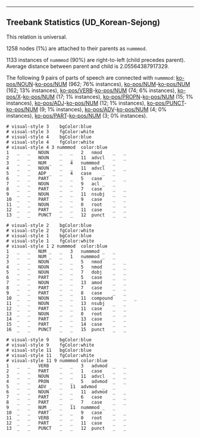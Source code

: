 

--------------------------------------------------------------------------------

## Treebank Statistics (UD_Korean-Sejong)

This relation is universal.

1258 nodes (1%) are attached to their parents as `nummmod`.

1133 instances of `nummmod` (90%) are right-to-left (child precedes parent).
Average distance between parent and child is 2.05564387917329.

The following 9 pairs of parts of speech are connected with `nummmod`: [ko-pos/NOUN]()-[ko-pos/NUM]() (962; 76% instances), [ko-pos/NUM]()-[ko-pos/NUM]() (162; 13% instances), [ko-pos/VERB]()-[ko-pos/NUM]() (74; 6% instances), [ko-pos/X]()-[ko-pos/NUM]() (17; 1% instances), [ko-pos/PROPN]()-[ko-pos/NUM]() (15; 1% instances), [ko-pos/ADJ]()-[ko-pos/NUM]() (12; 1% instances), [ko-pos/PUNCT]()-[ko-pos/NUM]() (9; 1% instances), [ko-pos/ADV]()-[ko-pos/NUM]() (4; 0% instances), [ko-pos/PART]()-[ko-pos/NUM]() (3; 0% instances).


~~~ conllu
# visual-style 3	bgColor:blue
# visual-style 3	fgColor:white
# visual-style 4	bgColor:blue
# visual-style 4	fgColor:white
# visual-style 4 3 nummmod	color:blue
1	_	_	NOUN	_	_	2	nmod	_	_
2	_	_	NOUN	_	_	11	advcl	_	_
3	_	_	NUM	_	_	4	nummmod	_	_
4	_	_	NOUN	_	_	11	advcl	_	_
5	_	_	ADP	_	_	4	case	_	_
6	_	_	PART	_	_	5	case	_	_
7	_	_	NOUN	_	_	9	acl	_	_
8	_	_	PART	_	_	7	case	_	_
9	_	_	NOUN	_	_	11	nsubj	_	_
10	_	_	PART	_	_	9	case	_	_
11	_	_	NOUN	_	_	0	root	_	_
12	_	_	PART	_	_	11	case	_	_
13	_	_	PUNCT	_	_	12	punct	_	_

~~~


~~~ conllu
# visual-style 2	bgColor:blue
# visual-style 2	fgColor:white
# visual-style 1	bgColor:blue
# visual-style 1	fgColor:white
# visual-style 1 2 nummmod	color:blue
1	_	_	NUM	_	_	3	nummmod	_	_
2	_	_	NUM	_	_	1	nummmod	_	_
3	_	_	NOUN	_	_	5	nmod	_	_
4	_	_	NOUN	_	_	5	nmod	_	_
5	_	_	NOUN	_	_	7	dobj	_	_
6	_	_	PART	_	_	5	case	_	_
7	_	_	NOUN	_	_	13	amod	_	_
8	_	_	PART	_	_	7	case	_	_
9	_	_	PART	_	_	8	case	_	_
10	_	_	NOUN	_	_	11	compound	_	_
11	_	_	NOUN	_	_	13	nsubj	_	_
12	_	_	PART	_	_	11	case	_	_
13	_	_	NOUN	_	_	0	root	_	_
14	_	_	PART	_	_	13	case	_	_
15	_	_	PART	_	_	14	case	_	_
16	_	_	PUNCT	_	_	15	punct	_	_

~~~


~~~ conllu
# visual-style 9	bgColor:blue
# visual-style 9	fgColor:white
# visual-style 11	bgColor:blue
# visual-style 11	fgColor:white
# visual-style 11 9 nummmod	color:blue
1	_	_	VERB	_	_	3	advmod	_	_
2	_	_	PART	_	_	1	case	_	_
3	_	_	NOUN	_	_	11	advcl	_	_
4	_	_	PRON	_	_	5	advmod	_	_
5	_	_	ADV	_	_	11	advmod	_	_
6	_	_	NOUN	_	_	11	advmod	_	_
7	_	_	PART	_	_	6	case	_	_
8	_	_	PART	_	_	7	case	_	_
9	_	_	NUM	_	_	11	nummmod	_	_
10	_	_	PART	_	_	9	case	_	_
11	_	_	VERB	_	_	0	root	_	_
12	_	_	PART	_	_	11	case	_	_
13	_	_	PUNCT	_	_	12	punct	_	_

~~~


